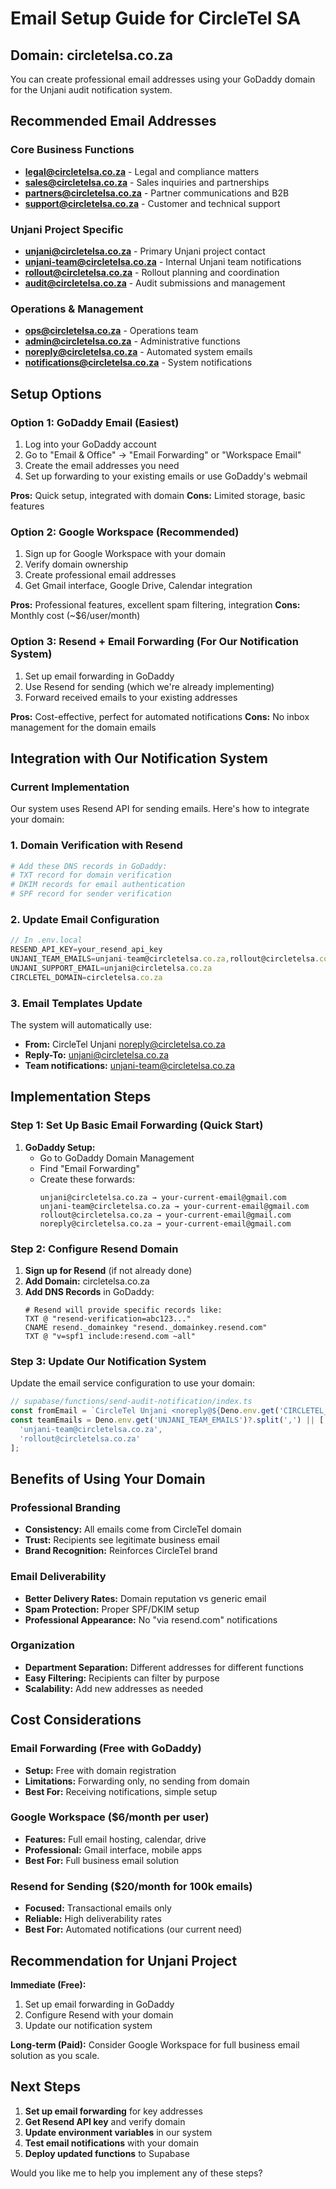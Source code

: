 # Email Setup Guide for CircleTel SA

## Domain: circletelsa.co.za

You can create professional email addresses using your GoDaddy domain for the Unjani audit notification system.

## Recommended Email Addresses

### Core Business Functions
- **legal@circletelsa.co.za** - Legal and compliance matters
- **sales@circletelsa.co.za** - Sales inquiries and partnerships
- **partners@circletelsa.co.za** - Partner communications and B2B
- **support@circletelsa.co.za** - Customer and technical support

### Unjani Project Specific
- **unjani@circletelsa.co.za** - Primary Unjani project contact
- **unjani-team@circletelsa.co.za** - Internal Unjani team notifications
- **rollout@circletelsa.co.za** - Rollout planning and coordination
- **audit@circletelsa.co.za** - Audit submissions and management

### Operations & Management
- **ops@circletelsa.co.za** - Operations team
- **admin@circletelsa.co.za** - Administrative functions
- **noreply@circletelsa.co.za** - Automated system emails
- **notifications@circletelsa.co.za** - System notifications

## Setup Options

### Option 1: GoDaddy Email (Easiest)
1. Log into your GoDaddy account
2. Go to "Email & Office" → "Email Forwarding" or "Workspace Email"
3. Create the email addresses you need
4. Set up forwarding to your existing emails or use GoDaddy's webmail

**Pros:** Quick setup, integrated with domain
**Cons:** Limited storage, basic features

### Option 2: Google Workspace (Recommended)
1. Sign up for Google Workspace with your domain
2. Verify domain ownership
3. Create professional email addresses
4. Get Gmail interface, Google Drive, Calendar integration

**Pros:** Professional features, excellent spam filtering, integration
**Cons:** Monthly cost (~$6/user/month)

### Option 3: Resend + Email Forwarding (For Our Notification System)
1. Set up email forwarding in GoDaddy
2. Use Resend for sending (which we're already implementing)
3. Forward received emails to your existing addresses

**Pros:** Cost-effective, perfect for automated notifications
**Cons:** No inbox management for the domain emails

## Integration with Our Notification System

### Current Implementation
Our system uses Resend API for sending emails. Here's how to integrate your domain:

### 1. Domain Verification with Resend
```bash
# Add these DNS records in GoDaddy:
# TXT record for domain verification
# DKIM records for email authentication
# SPF record for sender verification
```

### 2. Update Email Configuration
```typescript
// In .env.local
RESEND_API_KEY=your_resend_api_key
UNJANI_TEAM_EMAILS=unjani-team@circletelsa.co.za,rollout@circletelsa.co.za
UNJANI_SUPPORT_EMAIL=unjani@circletelsa.co.za
CIRCLETEL_DOMAIN=circletelsa.co.za
```

### 3. Email Templates Update
The system will automatically use:
- **From:** CircleTel Unjani <noreply@circletelsa.co.za>
- **Reply-To:** unjani@circletelsa.co.za
- **Team notifications:** unjani-team@circletelsa.co.za

## Implementation Steps

### Step 1: Set Up Basic Email Forwarding (Quick Start)
1. **GoDaddy Setup:**
   - Go to GoDaddy Domain Management
   - Find "Email Forwarding"
   - Create these forwards:
     ```
     unjani@circletelsa.co.za → your-current-email@gmail.com
     unjani-team@circletelsa.co.za → your-current-email@gmail.com
     rollout@circletelsa.co.za → your-current-email@gmail.com
     noreply@circletelsa.co.za → your-current-email@gmail.com
     ```

### Step 2: Configure Resend Domain
1. **Sign up for Resend** (if not already done)
2. **Add Domain:** circletelsa.co.za
3. **Add DNS Records** in GoDaddy:
   ```
   # Resend will provide specific records like:
   TXT @ "resend-verification=abc123..."
   CNAME resend._domainkey "resend._domainkey.resend.com"
   TXT @ "v=spf1 include:resend.com ~all"
   ```

### Step 3: Update Our Notification System
Update the email service configuration to use your domain:

```typescript
// supabase/functions/send-audit-notification/index.ts
const fromEmail = `CircleTel Unjani <noreply@${Deno.env.get('CIRCLETEL_DOMAIN') || 'circletelsa.co.za'}>`;
const teamEmails = Deno.env.get('UNJANI_TEAM_EMAILS')?.split(',') || [
  'unjani-team@circletelsa.co.za',
  'rollout@circletelsa.co.za'
];
```

## Benefits of Using Your Domain

### Professional Branding
- **Consistency:** All emails come from CircleTel domain
- **Trust:** Recipients see legitimate business email
- **Brand Recognition:** Reinforces CircleTel brand

### Email Deliverability
- **Better Delivery Rates:** Domain reputation vs generic email
- **Spam Protection:** Proper SPF/DKIM setup
- **Professional Appearance:** No "via resend.com" notifications

### Organization
- **Department Separation:** Different addresses for different functions
- **Easy Filtering:** Recipients can filter by purpose
- **Scalability:** Add new addresses as needed

## Cost Considerations

### Email Forwarding (Free with GoDaddy)
- **Setup:** Free with domain registration
- **Limitations:** Forwarding only, no sending from domain
- **Best For:** Receiving notifications, simple setup

### Google Workspace ($6/month per user)
- **Features:** Full email hosting, calendar, drive
- **Professional:** Gmail interface, mobile apps
- **Best For:** Full business email solution

### Resend for Sending ($20/month for 100k emails)
- **Focused:** Transactional emails only
- **Reliable:** High deliverability rates
- **Best For:** Automated notifications (our current need)

## Recommendation for Unjani Project

**Immediate (Free):**
1. Set up email forwarding in GoDaddy
2. Configure Resend with your domain
3. Update our notification system

**Long-term (Paid):**
Consider Google Workspace for full business email solution as you scale.

## Next Steps

1. **Set up email forwarding** for key addresses
2. **Get Resend API key** and verify domain
3. **Update environment variables** in our system
4. **Test email notifications** with your domain
5. **Deploy updated functions** to Supabase

Would you like me to help you implement any of these steps?